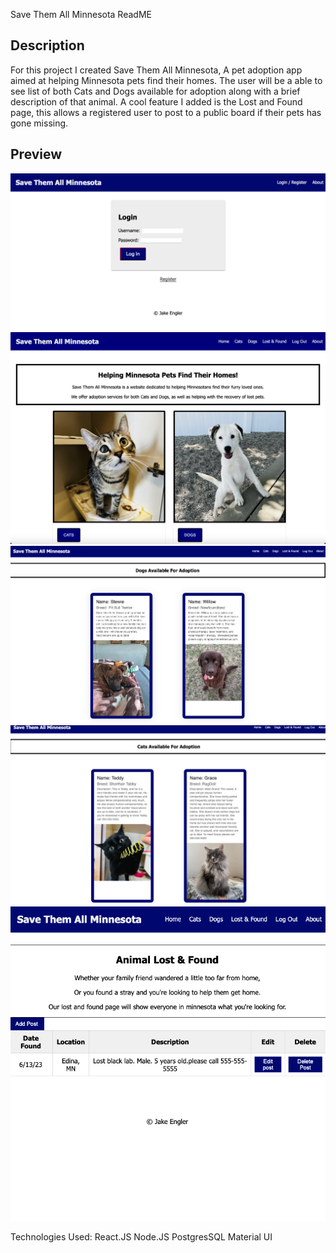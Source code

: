 Save Them All Minnesota ReadME

## Description
For this project I created Save Them All Minnesota, A pet adoption app aimed at helping Minnesota pets find their homes.
The user will be a able to see list of both Cats and Dogs available for adoption along with a brief description of that animal.
A cool feature I added is the Lost and Found page, this allows a registered user to post to a public board if their pets has gone missing.

## Preview
![screenshot](./public/images/login.png)
![screenshot](./public/images/home.png)
![screenshot](./public/images/dogs.png)
![screenshot](./public/images/cats.png)
![screenshot](./public/images/lost.png)

Technologies Used:
React.JS
Node.JS
PostgresSQL
Material UI
